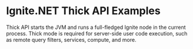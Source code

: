 # Ignite.NET Thick API Examples

Thick API starts the JVM and runs a full-fledged Ignite node in the current process.
Thick mode is required for server-side user code execution, such as remote query filters, services, compute, and more.
